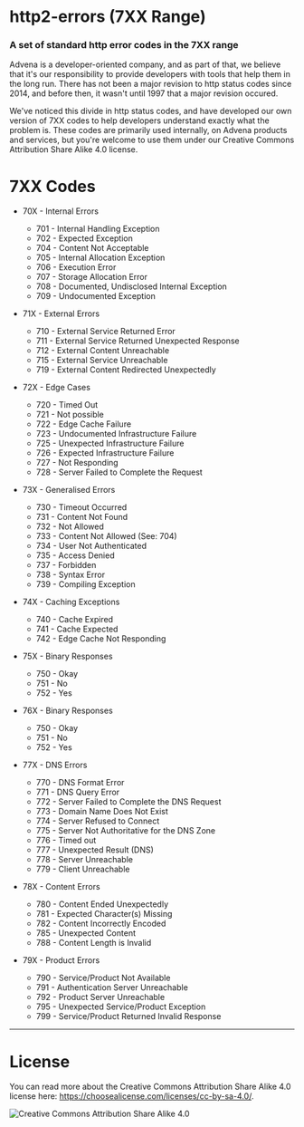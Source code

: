 # http2-errors (7XX Range)
### A set of standard http error codes in the 7XX range
Advena is a developer-oriented company, and as part of that, we believe that it's our responsibility to provide developers with tools that help them in the long run. There has not been a major revision to http status codes since 2014, and before then, it wasn't until 1997 that a major revision occured.

We've noticed this divide in http status codes, and have developed our own version of 7XX codes to help developers understand exactly what the problem is. These codes are primarily used internally, on Advena products and services, but you're welcome to use them under our Creative Commons Attribution Share Alike 4.0 license.

# 7XX Codes

  * 70X - Internal Errors
    - 701 - Internal Handling Exception
    - 702 - Expected Exception
    - 704 - Content Not Acceptable
    - 705 - Internal Allocation Exception
    - 706 - Execution Error
    - 707 - Storage Allocation Error
    - 708 - Documented, Undisclosed Internal Exception
    - 709 - Undocumented Exception
    
  * 71X - External Errors
    - 710 - External Service Returned Error
    - 711 - External Service Returned Unexpected Response
    - 712 - External Content Unreachable
    - 715 - External Service Unreachable
    - 719 - External Content Redirected Unexpectedly
    
  * 72X - Edge Cases
    - 720 - Timed Out
    - 721 - Not possible
    - 722 - Edge Cache Failure
    - 723 - Undocumented Infrastructure Failure
    - 725 - Unexpected Infrastructure Failure
    - 726 - Expected Infrastructure Failure
    - 727 - Not Responding
    - 728 - Server Failed to Complete the Request
    
  * 73X - Generalised Errors
    - 730 - Timeout Occurred
    - 731 - Content Not Found
    - 732 - Not Allowed
    - 733 - Content Not Allowed (See: 704)
    - 734 - User Not Authenticated
    - 735 - Access Denied
    - 737 - Forbidden
    - 738 - Syntax Error
    - 739 - Compiling Exception
    
  * 74X - Caching Exceptions
    - 740 - Cache Expired
    - 741 - Cache Expected
    - 742 - Edge Cache Not Responding
    
  * 75X - Binary Responses
    - 750 - Okay
    - 751 - No
    - 752 - Yes
    
  * 76X - Binary Responses
    - 750 - Okay
    - 751 - No
    - 752 - Yes
    
  * 77X - DNS Errors
    - 770 - DNS Format Error
    - 771 - DNS Query Error
    - 772 - Server Failed to Complete the DNS Request
    - 773 - Domain Name Does Not Exist
    - 774 - Server Refused to Connect
    - 775 - Server Not Authoritative for the DNS Zone
    - 776 - Timed out
    - 777 - Unexpected Result (DNS)
    - 778 - Server Unreachable
    - 779 - Client Unreachable
    
  * 78X - Content Errors
    - 780 - Content Ended Unexpectedly
    - 781 - Expected Character(s) Missing
    - 782 - Content Incorrectly Encoded
    - 785 - Unexpected Content
    - 788 - Content Length is Invalid
    
  * 79X - Product Errors
    - 790 - Service/Product Not Available
    - 791 - Authentication Server Unreachable
    - 792 - Product Server Unreachable
    - 795 - Unexpected Service/Product Exception
    - 799 - Service/Product Returned Invalid Response

---

# License
You can read more about the Creative Commons Attribution Share Alike 4.0 license here: https://choosealicense.com/licenses/cc-by-sa-4.0/.

![Creative Commons Attribution Share Alike 4.0](https://i.gyazo.com/554cbca59c9e31b027f042d766d5f3da.png)
